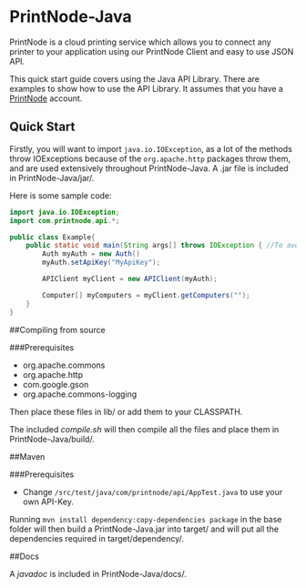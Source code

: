 # PrintNode-Java

PrintNode is a cloud printing service which allows you to connect any printer to your application using our PrintNode Client and easy to use JSON API.

This quick start guide covers using the Java API Library. There are examples to show how to use the API Library. It assumes that you have a [PrintNode](https://www.printnode.com) account.

## Quick Start

Firstly, you will want to import `java.io.IOException`, as a lot of the methods throw IOExceptions because of the `org.apache.http` packages throw them, and are used extensively throughout PrintNode-Java. A .jar file is included in PrintNode-Java/jar/.

Here is some sample code:

```Java
import java.io.IOException;
import com.printnode.api.*;

public class Example{
	public static void main(String args[] throws IOException { //To avoid try catches
		Auth myAuth = new Auth()
		myAuth.setApiKey("MyApiKey");

		APIClient myClient = new APIClient(myAuth);

		Computer[] myComputers = myClient.getComputers("");
	}
}
```

##Compiling from source

###Prerequisites

* org.apache.commons
* org.apache.http
* com.google.gson
* org.apache.commons-logging

Then place these files in lib/ or add them to your CLASSPATH.

The included *compile.sh* will then compile all the files and place them in PrintNode-Java/build/.

##Maven

###Prerequisites

* Change `/src/test/java/com/printnode/api/AppTest.java` to use your own API-Key.

Running `mvn install dependency:copy-dependencies package` in the base folder will then build a PrintNode-Java.jar into target/ and will put all the dependencies required in target/dependency/.

##Docs

A *javadoc* is included in PrintNode-Java/docs/.


